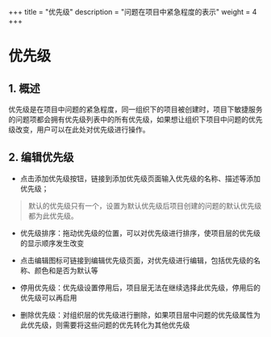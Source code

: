 +++
title = "优先级"
description = "问题在项目中紧急程度的表示"
weight = 4
+++


# 优先级

## 1. 概述

优先级是在项目中问题的紧急程度，同一组织下的项目被创建时，项目下敏捷服务的问题项都会拥有优先级列表中的所有优先级，如果想让组织下项目中问题的优先级改变，用户可以在此处对优先级进行操作。

## 2. 编辑优先级

- 点击添加优先级按钮，链接到添加优先级页面输入优先级的名称、描述等添加优先级；

<blockquote class="note">默认的优先级只有一个，设置为默认优先级后项目创建的问题的默认优先级都为此优先级。</blockquote>

- 优先级排序：拖动优先级的位置，可以对优先级进行排序，使项目层的优先级的显示顺序发生改变

- 点击编辑图标可链接到编辑优先级页面，对优先级进行编辑，包括优先级的名称、颜色和是否为默认等

- 停用优先级：优先级设置停用后，项目层无法在继续选择此优先级，停用后的优先级可以再启用

- 删除优先级：对组织层的优先级进行删除，如果项目层中问题的优先级属性为此优先级，则需要将这些问题的优先转化为其他优先级